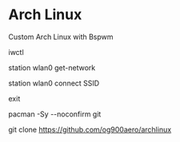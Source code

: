 # Arch Linux
Custom Arch Linux with Bspwm

iwctl

station wlan0 get-network

station wlan0 connect SSID

exit

pacman -Sy --noconfirm git

git clone https://github.com/og900aero/archlinux
